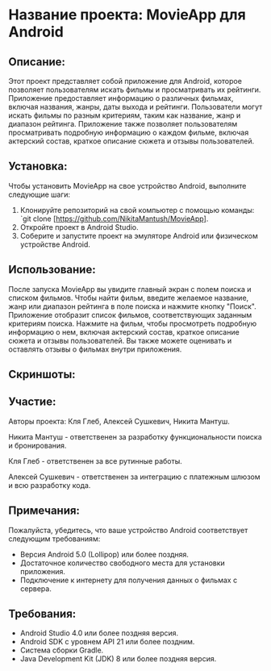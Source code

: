# Название проекта: MovieApp для Android

## Описание:
Этот проект представляет собой приложение для Android, которое позволяет пользователям искать фильмы и просматривать их рейтинги. Приложение предоставляет информацию о различных фильмах, включая названия, жанры, даты выхода и рейтинги. Пользователи могут искать фильмы по разным критериям, таким как название, жанр и диапазон рейтинга. Приложение также позволяет пользователям просматривать подробную информацию о каждом фильме, включая актерский состав, краткое описание сюжета и отзывы пользователей.

## Установка:
Чтобы установить MovieApp на свое устройство Android, выполните следующие шаги:
1. Клонируйте репозиторий на свой компьютер с помощью команды: `git clone [https://github.com/NikitaMantush/MovieApp].
2. Откройте проект в Android Studio.
3. Соберите и запустите проект на эмуляторе Android или физическом устройстве Android.

## Использование:
После запуска MovieApp вы увидите главный экран с полем поиска и списком фильмов. Чтобы найти фильм, введите желаемое название, жанр или диапазон рейтинга в поле поиска и нажмите кнопку "Поиск". Приложение отобразит список фильмов, соответствующих заданным критериям поиска. Нажмите на фильм, чтобы просмотреть подробную информацию о нем, включая актерский состав, краткое описание сюжета и отзывы пользователей. Вы также можете оценивать и оставлять отзывы о фильмах внутри приложения.

## Скриншоты:

## Участие:
Авторы проекта: Кля Глеб, Алексей Сушкевич, Никита Мантуш.

Никита Мантуш - ответственен за разработку функциональности поиска и бронирования.

Кля Глеб - ответственен за все рутинные работы.

Алексей Сушкевич - ответственен за интеграцию с платежным шлюзом и всю разработку кода.

## Примечания:
Пожалуйста, убедитесь, что ваше устройство Android соответствует следующим требованиям:
* Версия Android 5.0 (Lollipop) или более поздняя.
* Достаточное количество свободного места для установки приложения.
* Подключение к интернету для получения данных о фильмах с сервера.

## Требования:
* Android Studio 4.0 или более поздняя версия.
* Android SDK с уровнем API 21 или более поздним.
* Система сборки Gradle.
* Java Development Kit (JDK) 8 или более поздняя версия.
